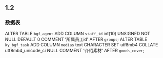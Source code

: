 ## 1.2
### 数据表
ALTER TABLE `bgf_agent` ADD COLUMN `staff_id` int(10) UNSIGNED NOT NULL DEFAULT 0 COMMENT '所属员工id' AFTER `groups`;
ALTER TABLE `ky_bgf_task` ADD COLUMN `medias` text CHARACTER SET utf8mb4 COLLATE utf8mb4_unicode_ci NULL COMMENT '介绍素材' AFTER `goods_cover`;